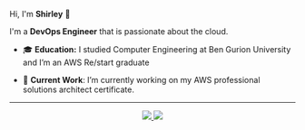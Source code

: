 


Hi, I'm **Shirley** 👋

I'm a **DevOps Engineer** that is passionate about the cloud.

- 🎓 **Education:** I studied  Computer Engineering at Ben Gurion University and I’m an AWS Re/start graduate

- 🔨 **Current Work**: I’m currently working on my AWS professional solutions architect certificate.



---

<div>
   <p align="center">
      <a href="https://www.linkedin.com/in/shirley-c-15b449175/" target="_blank">
         <img src="https://img.shields.io/badge/LinkedIn-0077B5?style=for-the-badge&logo=linkedin&logoColor=white"/>
      </a>
      <a href="mailto:cohenshirley06@gmail.com" target="_blank">
         <img src="https://img.shields.io/badge/gmail-%23D14836.svg?&style=for-the-badge&logo=gmail&logoColor=white"/>
      </a>
   </p>
</div>

<!--
**shirlco/shirlco** is a ✨ _special_ ✨ repository because its `README.md` (this file) appears on your GitHub profile.

Here are some ideas to get you started:

### i'm a second year computer engineering student 

- 🔭 I’m currently working on ...
- 🌱 I’m currently learning ...
- 👯 I’m looking to collaborate on ...
- 🤔 I’m looking for help with ...
- 💬 Ask me about ...
- 📫 How to reach me: ...

- ⚡ Fun fact: ...
-->
